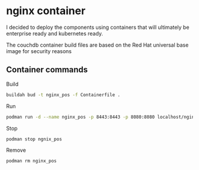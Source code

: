 # nginx container
I decided to deploy the components using containers that will ultimately be enterprise ready and kubernetes ready.

The couchdb container build files are based on the Red Hat universal base image for security reasons

## Container commands

Build
```bash
buildah bud -t nginx_pos -f Containerfile . 
```

Run
```bash
podman run -d --name nginx_pos -p 8443:8443 -p 8080:8080 localhost/nginx_pos 
```

Stop
```bash
podman stop ngnix_pos

```

Remove
```bash
podman rm nginx_pos

```
